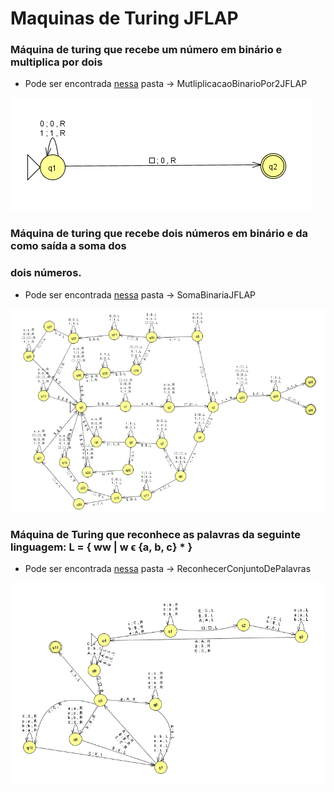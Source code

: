 # Maquinas de Turing JFLAP

### Máquina de turing que recebe um número em binário e multiplica por dois
- Pode ser encontrada <a href= "https://github.com/Dionmax/MeusTrabalhos-UNIVALI-6p.CC/tree/master/AutomatosJFLAP/MutliplicacaoBinarioPor2JFLAP">nessa</a> pasta -> MutliplicacaoBinarioPor2JFLAP

<img src="ReadMe.IMG/MultiplicaBinarioPor2.png" alt="Multiplica Binario Por 2" >

###  Máquina de turing que recebe dois números em binário e da como saída a soma dos
###  dois números.
- Pode ser encontrada <a href= "https://github.com/Dionmax/MeusTrabalhos-UNIVALI-6p.CC/tree/master/AutomatosJFLAP/SomaBinariaJFLAP">nessa</a> pasta -> SomaBinariaJFLAP

<img src="ReadMe.IMG/SomadorBinarioJFLAP.png" alt="Somador Binario JFLAP" >

###  Máquina de Turing que reconhece as palavras da seguinte linguagem: L = { ww | w ϵ {a, b, c} * }
- Pode ser encontrada <a href= "https://github.com/Dionmax/MeusTrabalhos-UNIVALI-6p.CC/tree/master/AutomatosJFLAP/ReconhecerConjuntoDePalavras">nessa</a> pasta -> ReconhecerConjuntoDePalavras

<img src="ReadMe.IMG/AceitaConjuntoWWeA,B,C.png" alt="Reconhece Palavra" >
